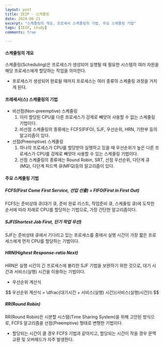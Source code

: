 ```yaml
---
layout: post
title: IEIP - 스케줄링
date: 2024-06-21
excerpt: "스케줄링의 개요, 프로세서 스케줄링의 기법, 주요 스케줄링 기법"
tags: [IEIP, study]
comments: true

---
```


#### 스케줄링의 개요

스케줄링(Scheduling)은 프로세스가 생성되어 실행될 때 필요한 시스템의 여러 자원을 해당 프로세스에게 할당하는 작업을 의미한다.

- 프로세스가 생성되어 완료될 때까지 프로세스는 여러 종류의 스케줄링 과정을 거치게 된다.

#### 프레세서(스) 스케줄링의 기법

- 비선점(Non-preemptive) 스케줄링
  1. 이미 할당된 CPU를 다른 프로세스가 강제로 빼앗아 사용할 수 없는 스케줄링 기법이다.
  2. 비선점 스케줄링의 종류에는 FCFS(FIFO), SJF, 우선순위, HRN, 기한부 등의 알고리즘이 있다.
- 선점(Preemptive) 스케줄링
  1. 하나의 프로세스가 CPU를 할당받아 실행하고 있을 때 우선순위가 높은 다른 프로세스가 CPU를 강제로 빼앗아 사용할 수 있는 스케줄링 기법이다.
  2. 선점 스케줄링의 종류에는 Round Robin, SRT, 선점 우선순위, 다단계 큐(MQ), 다단계 피드백 큐(MFQ)등의 알고리즘이 있다.

#### 주요 스케줄링 기법

##### FCFS(First Come First Service, 선입 선출) = FIFO(First in First Out)

FCFS는 준비상태 큐(대기 큐, 준비 완료 리스트, 작업준비 큐, 스케줄링 큐)에 도착한 순서에 따라 차례로 CPU를 할당하는 기법으로, 가장 간단한 알고리즘이다.

##### SJF(Shortest Job First, 단기 작업 우선)

SJF는 준비상태 큐에서 기다리고 있는 프로세스를 중에서 실행 시간이 가장 짧은 프로세스에게 먼저 CPU를 할당하는 기법이다.

##### HRN(Highest Response-ratio Next)

HRN은 실행 시간이 긴 프로세스에 불리한 SJF 기법을 보완하기 위한 것으로, 대기 시간과 서비스(실행) 시간을 이용하는 기법이다.

- 우선순위 계산식

$$
우선순위 계산식 = \dfrac{대기시간 + 서비스(실행) 시간}{서비스(실행)시간}\\
$$

##### RR(Round Robin)

RR(Round Robin)은 시분할 시스템(Time Sharing System)을 위해 고안된 방식으로, FCFS 알고리즘을 선점(Preemptive) 형태로 변형한 기법이다.

- 할당되는 시간이 클 경우 FCFS 기법과 같아지고, 할당되는 시간이 작을 경우 문맥 교환 및 오버헤드가 자주 발생한다.

